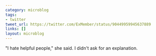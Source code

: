 ```yaml
---
category: microblog
tags:
- twitter
tweet_url: https://twitter.com/ExMember/status/90449959945637889
links: []
layout: microblog
---
```

"I hate helpful people," she said. I didn't ask for an explanation.
